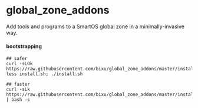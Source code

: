 # global_zone_addons
Add tools and programs to a SmartOS global zone in a minimally-invasive way.

#### bootstrapping
```
## safer
curl -sLOk https://raw.githubusercontent.com/bixu/global_zone_addons/master/install.sh; less install.sh; ./install.sh

## faster
curl -sLk https://raw.githubusercontent.com/bixu/global_zone_addons/master/install.sh | bash -s
```